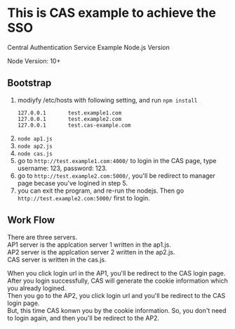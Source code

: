 # This is CAS example to achieve the SSO

Central Authentication Service Example Node.js Version

Node Version: 10+

## Bootstrap

1. modiyfy /etc/hosts with following setting, and run `npm install`
    ```
    127.0.0.1       test.example1.com
    127.0.0.1       test.example2.com
    127.0.0.1       test.cas-example.com
    ```
2. `node ap1.js`
3. `node ap2.js`
4. `node cas.js`
5. go to `http://test.example1.com:4000/` to login in the CAS page, type username: 123, password: 123.
6. go to `http://test.example2.com:5000/`, you'll be redirect to manager page becase you've logined in step 5.
7. you can exit the program, and re-run the nodejs. Then go `http://test.example2.com:5000/` first to login.

## Work Flow

There are three servers.  
AP1 server is the applcation server 1 written in the ap1.js.  
AP2 server is the applcation server 2 written in the ap2.js.  
CAS server is written in the cas.js.  

When you click login url in the AP1, you'll be redirect to the CAS login page.  
After you login successfully, CAS will generate the cookie information which you already logined.  
Then you go to the AP2, you click login url and you'll be redirect to the CAS login page.  
But, this time CAS konwn you by the cookie information. So, you don't need to login again, and then you'll be redirect to the AP2.  